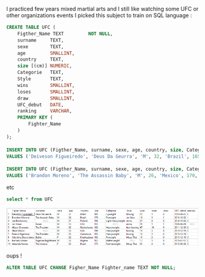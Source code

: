 I practiced few years mixed martial arts and I still like watching some UFC or other organizations events
I picked this subject to train on SQL language :

```sql
CREATE TABLE UFC (
    Figther_Name TEXT         NOT NULL,
    surname     TEXT,
    sexe        TEXT,
    age         SMALLINT,
    country     TEXT,
    size [(cm)] NUMERIC,
    Categorie   TEXT,
    Style       TEXT,
    wins        SMALLINT,
    loses       SMALLINT,
    draw        SMALLINT,
    UFC_debut   DATE,
    ranking     VARCHAR,
    PRIMARY KEY (
        Fighter_Name
    )
);

INSERT INTO UFC (Figther_Name, surname, sexe, age, country, size, Categorie, Style, wins, loses, draw, UFC_debut, ranking) 
VALUES ('Deiveson Figueiredo', 'Deus Da Geurra', 'M', 32, 'Brazil', 165, 'Flyweight', 'Boxing', 20, 1, 0, '2020-06-03', 'C');

INSERT INTO UFC (Figther_Name, surname, sexe, age, country, size, Categorie, Style, wins, loses, draw, UFC_debut, ranking) 
VALUES ('Brandon Moreno', 'The Assassin Baby', 'M', 26, 'Mexico', 170, 'Flyweight', 'Jui-Jitsu', 18, 5, 1, '2016-10-02', 1);
```
etc

```sql
select * from UFC
```


![](tables/table1.png)

oups !
```sql
ALTER TABLE UFC CHANGE Figher_Name Fighter_name TEXT NOT NULL;
```
